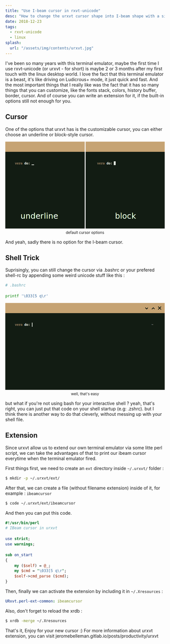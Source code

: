```yaml
---
title: "Use I-beam cursor in rxvt-unicode"
desc: "How to change the urxvt cursor shape into I-beam shape with a simple perl script"
date: 2018-12-23
tags:
  - rxvt-unicode
  - linux
splash:
  url: "/assets/img/contents/urxvt.jpg"
---
```


I've been so many years with this terminal emulator, maybe the first time I use rxvt-unicode (or urxvt - for short) is maybe 2 or 3 months after my first touch with the linux desktop world.
I love the fact that this terminal emulator is a beast, it's like driving on Ludicrous+ mode, it just quick and fast.
And the most important things that I really like was the fact that it has so many things that you can customize,
like the fonts stack, colors, history buffer, border, cursor.
And of course you can write an extension for it, if the built-in options still not enough for you.

## Cursor

One of the options that urxvt has is the customizable cursor, you can either choose an underline or block-style cursor.

<center>

![](/assets/img/contents/urxvt-cursor-default.png)
<small>default cursor options</small>

</center>

And yeah, sadly there is no option for the I-beam cursor.

## Shell Trick

Suprisingly, you can still change the cursor via .bashrc or your prefered shell-rc by appending some weird unicode stuff like this :

```bash
# .bashrc

printf '\033[5 q\r'
```

<center>

![](/assets/img/contents/urxvt-cursor-ibeam.png)
<small>well, that's easy</small>

</center>

but what if you're not using bash for your interactive shell ?
yeah, that's right, you can just put that code on your shell startup (e.g: .zshrc).
but I think there is another way to do that cleverly, without messing up with your shell file.

## Extension

Since urxvt allow us to extend our own terminal emulator via some litte perl script, we can take the advantages of that to print our ibeam cursor everytime when the terminal emulator fired.

First things first, we need to create an `ext` directory inside `~/.urxvt/` folder :

```bash
$ mkdir -p ~/.urxvt/ext/
```

After that, we can create a file (without filename extension) inside of it, for example : `ibeamcursor`

```bash
$ code ~/.urxvt/ext/ibeamcursor
```

And then you can put this code.

```perl
#!/usr/bin/perl
# IBeam cursor in urxvt

use strict;
use warnings;

sub on_start
{
    my ($self) = @_;
    my $cmd = "\033[5 q\r";
    $self->cmd_parse ($cmd);
}
```

Then, finally we can activate the extension by including it in `~/.Xresources` :

```yaml
URxvt.perl-ext-common: ibeamcursor
```

Also, don't forget to reload the xrdb :

```bash
$ xrdb -merge ~/.Xresources
```

That's it, Enjoy for your new cursor :)
For more information about urxvt extension, you can visit jeromebelleman.gitlab.io/posts/productivity/urxvt
